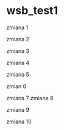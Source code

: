 # wsb_test1

zmiana 1

zmiana 2

zmiana 3

zmiana 4

zmiana 5

zmian 6

zmiana 7 zmiana 8

zmiana 9

zmiana 10
